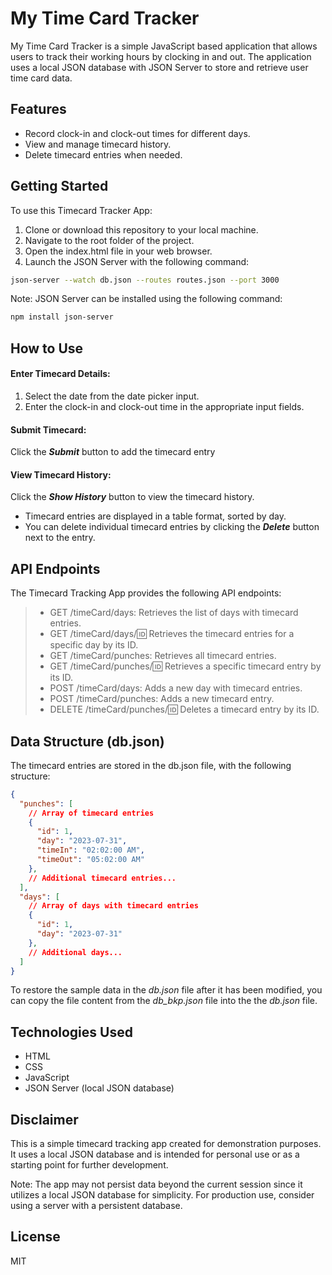 # My Time Card Tracker

My Time Card Tracker is a simple JavaScript based application that allows users to track their working hours by clocking in and out. The application uses a local JSON database with JSON Server to store and retrieve user time card data.

## Features

* Record clock-in and clock-out times for different days.
* View and manage timecard history.
* Delete timecard entries when needed.

## Getting Started
To use this Timecard Tracker App:
1. Clone or download this repository to your local machine.
1. Navigate to the root folder of the project.
1. Open the index.html file in your web browser.
1. Launch the JSON Server with the following command:
```bash
json-server --watch db.json --routes routes.json --port 3000
```
Note: JSON Server can be installed using the following command:
```bash
npm install json-server
```

## How to Use
#### Enter Timecard Details:
1. Select the date from the date picker input.
1. Enter the clock-in and clock-out time in the appropriate input fields.

#### Submit Timecard:
Click the _**Submit**_ button to add the timecard entry

#### View Timecard History:
Click the _**Show History**_ button to view the timecard history.
* Timecard entries are displayed in a table format, sorted by day.
* You can delete individual timecard entries by clicking the _**Delete**_ button next to the entry.

## API Endpoints
The Timecard Tracking App provides the following API endpoints:
>* GET /timeCard/days: Retrieves the list of days with timecard entries.
>* GET /timeCard/days/:id: Retrieves the timecard entries for a specific day by its ID.
>* GET /timeCard/punches: Retrieves all timecard entries.
>* GET /timeCard/punches/:id: Retrieves a specific timecard entry by its ID.
>* POST /timeCard/days: Adds a new day with timecard entries.
>* POST /timeCard/punches: Adds a new timecard entry.
>* DELETE /timeCard/punches/:id: Deletes a timecard entry by its ID.

## Data Structure (db.json)
The timecard entries are stored in the db.json file, with the following structure:
```json
{
  "punches": [
    // Array of timecard entries
    {
      "id": 1,
      "day": "2023-07-31",
      "timeIn": "02:02:00 AM",
      "timeOut": "05:02:00 AM"
    },
    // Additional timecard entries...
  ],
  "days": [
    // Array of days with timecard entries
    {
      "id": 1,
      "day": "2023-07-31"
    },
    // Additional days...
  ]
}
```
To restore the sample data in the _db.json_ file after it has been modified, you can copy the file content from the _db\_bkp.json_ file into the the _db.json_ file.

## Technologies Used
* HTML
* CSS
* JavaScript
* JSON Server (local JSON database)

## Disclaimer
This is a simple timecard tracking app created for demonstration purposes. It uses a local JSON database and is intended for personal use or as a starting point for further development.

Note: The app may not persist data beyond the current session since it utilizes a local JSON database for simplicity. For production use, consider using a server with a persistent database.

## License
MIT